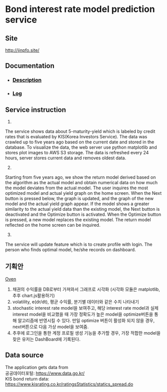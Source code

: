 # Bond interest rate model prediction service

## Site
<http://jinpfo.site/>

## Documentation

* ### <a href="doc/description.md" style="text-decoration: underline;color:black;">Description</a>
* ### <a href="doc/log.md" style="text-decoration: underline;color:black;">Log</a>

## Service instruction

1. 
The service shows data about 5-maturity-yield 
which is labeled by credit rates that is evaluated by KIS(Korea Investors Service).
The data was crawled up to five years ago based on the current date and stored in the database. 
To visualize the data, the web server use python matplotlib and stores plot images 
to AWS S3 storage. The data is refreshed every 24 hours, server stores current data and removes oldest data.

2.
Starting from five years ago, we show the return model derived based on the algorithm as the actual model 
and obtain numerical data on how much the model deviates from the actual model.
The user inquires the most optimized model and actual yield graph on the home screen.
When the Next button is pressed below, the graph is updated, and the graph of the new model and the actual yield graph appear.
If the model shows a greater similarity to the actual yield data than the existing model, the Next button is deactivated and the Optimize button is activated.
When the Optimize button is pressed, a new model replaces the existing model.
The return model reflected on the home screen can be inquired.

3. 
The service will update feature which is to create profile with login.
The person who finds optimal model, he/she records on dashboard.

## 기획안
[Oven](https://ovenapp.io/project/o8vtYBpYjX62sAiaNdtnWeLpGQoTB89X#k9II6)

1. 채권의 수익률을 DB로부터 가져와서 그래프로 시각화 (시각화 모듈은 matplotlib, 추후 chart.js활용하기)
2. volatility, e(dr/dt), 평균 수익률, 분기별 데이터와 같은 수치 나타내기
3. stochastic interest rate model을 보여주고, 해당 interest rate model과 실제 interest model을 비교했을 때 가장 정확도가 높은 
model을 optimize버튼을 통해 알고리즘에 반영시킬 수 있다. 만일 optimize 버튼이 활성화 되지 않을 경우, next버튼으로 
다음 가상 model을 보여줌.
4. 추후에 로그인을 통한 계정 프로필 생성 기능을 추가할 경우, 가장 적합한 model을 찾은 유저는 DashBoard에 기록된다.

## Data source
The application gets data from\
공공데이터포털: <https://www.data.go.kr/>\
KIS bond return data: <https://www.kisrating.co.kr/ratingsStatistics/statics_spread.do>
